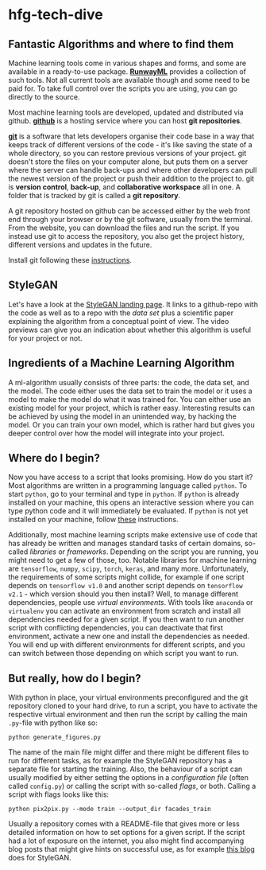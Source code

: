 # hfg-tech-dive

## Fantastic Algorithms and where to find them 

Machine learning tools come in
various shapes and forms, and some
are available in a ready-to-use
package. [**RunwayML**](https://runwayml.com/) provides
a collection of such tools. Not all
current tools are available though and
some need to be paid for. To take full
control over the scripts you are using,
you can go directly to the source.

Most machine learning tools are
developed, updated and distributed
via github. **[github](https://github.com/)**
is a hosting service where you can
host **git repositories**. 

[**git**](https://git-scm.com/) is a software
that lets developers organise their code
base in a way that keeps track of different
versions of the code - it's like saving
the state of a whole directory, so you can
restore previous versions of your project.
git doesn't store the files on your computer
alone, but puts them on a server where the
server can handle back-ups and where other
developers can pull the newest version of
the project or push their addition to the
project to. git is **version control**, **back-up**,
and **collaborative workspace** all in one.
A folder that is tracked by git is called 
a **git repository**.

A git repository hosted on github can be
accessed either by the web front end through
your browser or by the git software, usually
from the terminal. From the website, you can
download the files and run the script. If
you instead use git to access the repository,
you also get the project history, different
versions and updates in the future.

Install git following these 
[instructions](https://git-scm.com/book/en/v2/Getting-Started-Installing-Git).

## StyleGAN

Let's have a look at the 
[StyleGAN landing page](https://nvlabs.github.io/stylegan2/versions.html).
It links to a github-repo with the code
as well as to a repo with the *data set*
plus a scientific paper explaining the
algorithm from a conceptual point of
view. The video previews can give you
an indication about whether this algorithm
is useful for your project or not.

## Ingredients of a Machine Learning Algorithm

A ml-algorithm usually consists of three parts:
the code, the data set, and the model. The code
either uses the data set to train the model or
it uses a model to make the model do what it
was trained for. You can either use an existing
model for your project, which is rather easy.
Interesting results can be achieved by using
the model in an unintended way, by hacking the
model. Or you can train your own model, which
is rather hard but gives you deeper control
over how the model will integrate into your
project.

## Where do I begin?

Now you have access to a script that looks
promising. How do you start it? Most algorithms
are written in a programming language called
`python`. To start `python`, go to your terminal
and type in `python`. If `python` is already
installed on your machine, this opens an
interactive session where you can type python
code and it will immediately be evaluated. If
`python` is not yet installed on your machine,
follow 
[these](https://realpython.com/installing-python/) 
instructions.

Additionally, most machine learning scripts
make extensive use of code that has already
be written and manages standard tasks of 
certain domains, so-called *libraries* or
*frameworks*. Depending on the script you are
running, you might need to get a few of those,
too. Notable libraries for machine learning
are `tensorflow`, `numpy`, `scipy`, `torch`, 
`keras`, and many more. Unfortunately, the
requirements of some scripts might collide,
for example if one script depends on
`tensorflow v1.0` and another script depends
on `tensorflow v2.1` - which version should
you then install? Well, to manage different
dependencies, people use *virtual environments*.
With tools like `anaconda` or `virtualenv`
you can activate an environment from scratch
and install all dependencies needed for
a given script. If you then want to run 
another script with conflicting dependencies,
you can deactivate that first environment,
activate a new one and install the
dependencies as needed. You will end up
with different environments for different
scripts, and you can switch between those
depending on which script you want to run.

## But really, how do I begin?

With python in place, your virtual
environments preconfigured and the git
repository cloned to your hard drive,
to run a script, you have to activate
the respective virtual environment
and then run the script by calling 
the main `.py`-file with python like so:
```
python generate_figures.py
```
The name of the main file might differ
and there might be different files to
run for different tasks, as for example
the StyleGAN repository has a separate
file for starting the training. Also,
the behaviour of a script can usually
modified by either setting the options
in a *configuration file* (often called
`config.py`) or calling the script
with so-called *flags*, or both.
Calling a script with flags looks like 
this:
```
python pix2pix.py --mode train --output_dir facades_train
``` 
Usually a repository comes with a 
README-file that gives more or less
detailed information on how to set
options for a given script. If the 
script had a lot of exposure on the
internet, you also might find
accompanying blog posts that might give
hints on successful use, as for example
[this blog](https://www.gwern.net/Faces)
does for StyleGAN.







